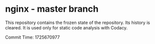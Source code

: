 # nginx - master branch

This repository contains the frozen state of the repository.
Its history is cleared. It is used only for static code
analysis with Codacy.

Commit Time: 1725670977